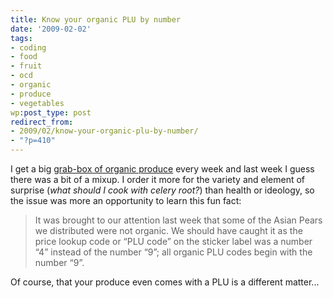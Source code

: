 ```yaml
---
title: Know your organic PLU by number
date: '2009-02-02'
tags:
- coding
- food
- fruit
- ocd
- organic
- produce
- vegetables
wp:post_type: post
redirect_from:
- 2009/02/know-your-organic-plu-by-number/
- "?p=410"
---
```


I get a big [grab-box of organic produce](http://www.bostonorganics.com/) every week and last week I guess there was a bit of a mixup. I order it more for the variety and element of surprise (_what should I cook with celery root?_) than health or ideology, so the issue was more an opportunity to learn this fun fact:

>
>
> It was brought to our attention last week that some of the Asian Pears we distributed were not organic. We should have caught it as the price lookup code or “PLU code” on the sticker label was a number “4” instead of the number “9”; all organic PLU codes begin with the number “9”. 

Of course, that your produce even comes with a PLU is a different matter...
